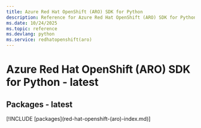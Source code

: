 ```yaml
---
title: Azure Red Hat OpenShift (ARO) SDK for Python
description: Reference for Azure Red Hat OpenShift (ARO) SDK for Python
ms.date: 10/24/2025
ms.topic: reference
ms.devlang: python
ms.service: redhatopenshift(aro)
---
```

# Azure Red Hat OpenShift (ARO) SDK for Python - latest
## Packages - latest
[!INCLUDE [packages](red-hat-openshift-(aro\)-index.md)]